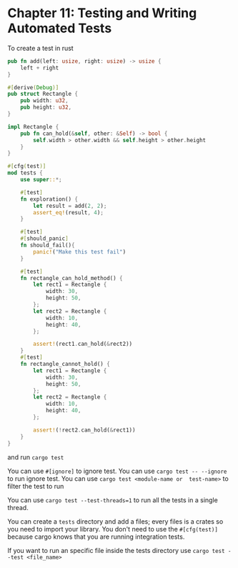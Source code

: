 # Chapter 11: Testing and Writing Automated Tests

To create a test in rust
```rust
pub fn add(left: usize, right: usize) -> usize {
    left + right
}

#[derive(Debug)]
pub struct Rectangle {
    pub width: u32,
    pub height: u32,
}

impl Rectangle {
    pub fn can_hold(&self, other: &Self) -> bool {
        self.width > other.width && self.height > other.height
    }
}

#[cfg(test)]
mod tests {
    use super::*;

    #[test]
    fn exploration() {
        let result = add(2, 2);
        assert_eq!(result, 4);
    }

    #[test]
    #[should_panic]
    fn should_fail(){
        panic!("Make this test fail")
    }

    #[test]
    fn rectangle_can_hold_method() {
        let rect1 = Rectangle {
            width: 30,
            height: 50,
        };
        let rect2 = Rectangle {
            width: 10,
            height: 40,
        };

        assert!(rect1.can_hold(&rect2))
    }
    #[test]
    fn rectangle_cannot_hold() {
        let rect1 = Rectangle {
            width: 30,
            height: 50,
        };
        let rect2 = Rectangle {
            width: 10,
            height: 40,
        };

        assert!(!rect2.can_hold(&rect1))
    }
}
```

and run `cargo test`

You can use `#[ignore]` to ignore test.
You can use `cargo test -- --ignore` to run ignore test.
You can use `cargo test <module-name or  test-name>` to filter the test to run

You can use `cargo test --test-threads=1` to run all the tests in a single thread.

You can create a `tests` directory and add a files; every files is a crates so you need to import your library. You don't need to use the `#[cfg(test)]` because cargo knows that you are running integration tests.

If you want to run an specific file inside the tests directory use `cargo test --test <file_name>`
